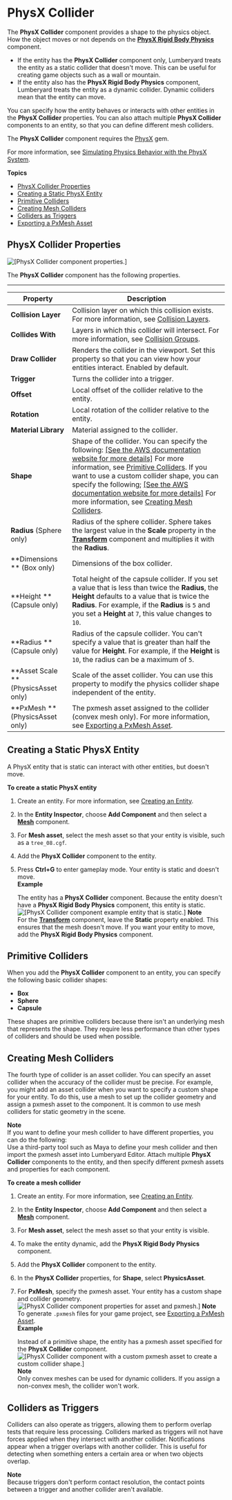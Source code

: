 # PhysX Collider<a name="component-physx-collider"></a>

The **PhysX Collider** component provides a shape to the physics object\. How the object moves or not depends on the **[PhysX Rigid Body Physics](component-physx-rigid-body-physics.md)** component\.
+ If the entity has the **PhysX Collider** component only, Lumberyard treats the entity as a static collider that doesn't move\. This can be useful for creating game objects such as a wall or mountain\.
+ If the entity also has the **PhysX Rigid Body Physics** component, Lumberyard treats the entity as a dynamic collider\. Dynamic colliders mean that the entity can move\. 

You can specify how the entity behaves or interacts with other entities in the **PhysX Collider** properties\. You can also attach multiple **PhysX Collider** components to an entity, so that you can define different mesh colliders\.

The **PhysX Collider** component requires the [PhysX](gems-system-gem-physx.md) gem\.

For more information, see [Simulating Physics Behavior with the PhysX System](physx-intro.md)\.

**Topics**
+ [PhysX Collider Properties](#component-physx-collider-properties)
+ [Creating a Static PhysX Entity](#creating-a-static-physx-entity)
+ [Primitive Colliders](#primitive-colliders)
+ [Creating Mesh Colliders](#creating-mesh-colliders)
+ [Colliders as Triggers](#colliders-as-triggers)
+ [Exporting a PxMesh Asset](physx-export-physx-mesh-asset.md)

## PhysX Collider Properties<a name="component-physx-collider-properties"></a>

![\[PhysX Collider component properties.\]](http://docs.aws.amazon.com/lumberyard/latest/userguide/images/component-physx-collider-1.png)

The **PhysX Collider** component has the following properties\.


****  

| Property | Description | 
| --- | --- | 
|  **Collision Layer**  |  Collision layer on which this collision exists\. For more information, see [Collision Layers](physx-configuration-collision-layers.md)\.  | 
|  **Collides With**  |  Layers in which this collider will intersect\. For more information, see [Collision Groups](physx-configuration-collision-groups.md)\.  | 
|  **Draw Collider**  |  Renders the collider in the viewport\. Set this property so that you can view how your entities interact\.  Enabled by default\.   | 
|  **Trigger**  |  Turns the collider into a trigger\.  | 
|  **Offset**  |  Local offset of the collider relative to the entity\.  | 
|  **Rotation**  |  Local rotation of the collider relative to the entity\.  | 
|  **Material Library**  |  Material assigned to the collider\.  | 
|  **Shape**  |  Shape of the collider\. You can specify the following: [\[See the AWS documentation website for more details\]](http://docs.aws.amazon.com/lumberyard/latest/userguide/component-physx-collider.html) For more information, see [Primitive Colliders](#primitive-colliders)\. If you want to use a custom collider shape, you can specify the following; [\[See the AWS documentation website for more details\]](http://docs.aws.amazon.com/lumberyard/latest/userguide/component-physx-collider.html) For more information, see [Creating Mesh Colliders](#creating-mesh-colliders)\.  | 
|  **Radius** \(Sphere only\)  |  Radius of the sphere collider\. Sphere takes the largest value in the **Scale** property in the **[Transform](component-transform.md)** component and multiplies it with the **Radius**\.  | 
|  **Dimensions ** \(Box only\)  |  Dimensions of the box collider\.  | 
|  **Height ** \(Capsule only\)  |  Total height of the capsule collider\. If you set a value that is less than twice the **Radius**, the **Height** defaults to a value that is twice the **Radius**\. For example, if the **Radius** is `5` and you set a **Height** at `7`, this value changes to `10`\.  | 
|  **Radius ** \(Capsule only\)  |  Radius of the capsule collider\. You can't specify a value that is greater than half the value for **Height**\. For example, if the **Height** is `10`, the radius can be a maximum of `5`\.  | 
|  **Asset Scale ** \(PhysicsAsset only\)  |  Scale of the asset collider\.  You can use this property to modify the physics collider shape independent of the entity\.   | 
|  **PxMesh ** \(PhysicsAsset only\)  |  The pxmesh asset assigned to the collider \(convex mesh only\)\. For more information, see [Exporting a PxMesh Asset](physx-export-physx-mesh-asset.md)\.  | 

## Creating a Static PhysX Entity<a name="creating-a-static-physx-entity"></a>

A PhysX entity that is static can interact with other entities, but doesn't move\.

**To create a static PhysX entity**

1. Create an entity\. For more information, see [Creating an Entity](creating-entity.md)\.

1. In the **Entity Inspector**, choose **Add Component** and then select a **[Mesh](component-static-mesh.md)** component\.

1. For **Mesh asset**, select the mesh asset so that your entity is visible, such as a `tree_08.cgf`\.

1. Add the **PhysX Collider** component to the entity\.

1. Press **Ctrl\+G** to enter gameplay mode\. Your entity is static and doesn't move\.  
**Example**  

   The entity has a **PhysX Collider** component\. Because the entity doesn't have a **PhysX Rigid Body Physics** component, this entity is static\.  
![\[PhysX Collider component example entity that is static.\]](http://docs.aws.amazon.com/lumberyard/latest/userguide/images/component-physx-collider-3.png)
**Note**  
For the **[Transform](component-transform.md)** component, leave the **Static** property enabled\. This ensures that the mesh doesn't move\.
If you want your entity to move, add the **PhysX Rigid Body Physics** component\. 

## Primitive Colliders<a name="primitive-colliders"></a>

When you add the **PhysX Collider** component to an entity, you can specify the following basic collider shapes:
+ **Box**
+ **Sphere**
+ **Capsule**

These shapes are primitive colliders because there isn't an underlying mesh that represents the shape\. They require less performance than other types of colliders and should be used when possible\.

## Creating Mesh Colliders<a name="creating-mesh-colliders"></a>

The fourth type of collider is an asset collider\. You can specify an asset collider when the accuracy of the collider must be precise\. For example, you might add an asset collider when you want to specify a custom shape for your entity\. To do this, use a mesh to set up the collider geometry and assign a pxmesh asset to the component\. It is common to use mesh colliders for static geometry in the scene\.

**Note**  
If you want to define your mesh collider to have different properties, you can do the following:  
Use a third\-party tool such as Maya to define your mesh collider and then import the pxmesh asset into Lumberyard Editor\.
Attach multiple **PhysX Collider** components to the entity, and then specify different pxmesh assets and properties for each component\.

**To create a mesh collider**

1. Create an entity\. For more information, see [Creating an Entity](creating-entity.md)\.

1. In the **Entity Inspector**, choose **Add Component** and then select a **[Mesh](component-static-mesh.md)** component\.

1. For **Mesh asset**, select the mesh asset so that your entity is visible\.

1. To make the entity dynamic, add the **PhysX Rigid Body Physics** component\. 

1. Add the **PhysX Collider** component to the entity\.

1. In the **PhysX Collider** properties, for **Shape**, select **PhysicsAsset**\.

1. For **PxMesh**, specify the pxmesh asset\. Your entity has a custom shape and collider geometry\.  
![\[PhysX Collider component properties for asset and pxmesh.\]](http://docs.aws.amazon.com/lumberyard/latest/userguide/images/component-physx-collider-2.png)
**Note**  
To generate `.pxmesh` files for your game project, see [Exporting a PxMesh Asset](physx-export-physx-mesh-asset.md)\.   
**Example**  

   Instead of a primitive shape, the entity has a pxmesh asset specified for the **PhysX Collider** component\.  
![\[PhysX Collider component with a custom pxmesh asset to create a custom collider shape.\]](http://docs.aws.amazon.com/lumberyard/latest/userguide/images/component-physx-collider-4.png)
**Note**  
Only convex meshes can be used for dynamic colliders\. If you assign a non\-convex mesh, the collider won't work\.

## Colliders as Triggers<a name="colliders-as-triggers"></a>

Colliders can also operate as triggers, allowing them to perform overlap tests that require less processing\. Colliders marked as triggers will not have forces applied when they intersect with another collider\. Notifications appear when a trigger overlaps with another collider\. This is useful for detecting when something enters a certain area or when two objects overlap\.

**Note**  
Because triggers don't perform contact resolution, the contact points between a trigger and another collider aren't available\.